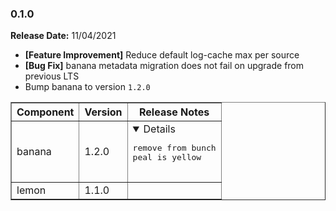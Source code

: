 ### <a id='0.1.0'></a> 0.1.0

**Release Date:** 11/04/2021

* **[Feature Improvement]** Reduce default log-cache max per source
* **[Bug Fix]** banana metadata migration does not fail on upgrade from previous LTS
* Bump banana to version `1.2.0`

<table border="1" class="nice">
  <thead>
  <tr>
    <th>Component</th>
    <th>Version</th>
    <th>Release Notes</th>
  </tr>
  </thead>
  <tbody>
    <tr>
      <td>banana</td>
      <td>1.2.0</td>
      <td>
        <details open="">
          <pre>
remove from bunch
peal is yellow
          </pre>
        </details>
      </td>
    </tr>
    <tr>
      <td>lemon</td>
      <td>1.1.0</td>
      <td></td>
    </tr>
  </tbody>
</table>
